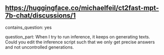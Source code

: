 ## https://huggingface.co/michaelfeil/ct2fast-mpt-7b-chat/discussions/1

contains_question: yes

question_part: 
When I try to run inference, it keeps on generating texts.
Could you edit the inference script such that we only get precise answers and not uncontrolled generations.